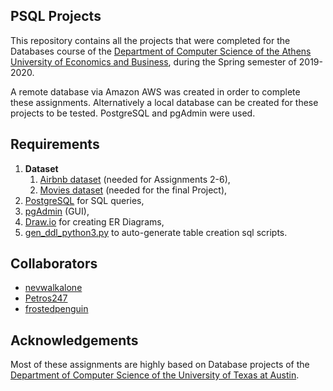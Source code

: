 ## PSQL Projects
This repository contains all the projects that were completed for the Databases course of the [Department of Computer Science of the Athens University of Economics and Business](https://www.dept.aueb.gr/el/cs), during the Spring semester of 2019-2020.

A remote database via Amazon AWS was created in order to complete these assignments. Alternatively a local database can be created for these projects to be 
tested. PostgreSQL and pgAdmin were used.


## Requirements

1. **Dataset**
   1. [Αirbnb dataset](https://drive.google.com/file/d/1omHRHh8IGSaRKydFO9qPfaZWtmtCLYSt/view?usp=sharing) (needed for Αssignments 2-6),
   2. [Μovies dataset](https://drive.google.com/file/d/176rM0053_QqeTlTuFgtcq4mm-gyiZlha/view?usp=sharing) (needed for the final Project),
2. [PostgreSQL](https://www.postgresql.org/) for SQL queries,
3. [pgAdmin](https://www.pgadmin.org/) (GUI),
4. [Draw.io](https://draw-io.en.softonic.com/download) for creating ER Diagrams,
5. [gen_ddl_python3.py](https://drive.google.com/file/d/1mVgOWewHsTfu_sQSau208Hb6pmsglOsN/view?usp=sharing) to auto-generate table creation sql scripts.

## Collaborators
* [nevwalkalone](https://github.com/nevwalkalone)
* [Petros247](https://github.com/Petros247)
* [frostedpenguin](https://github.com/frostedpenguin)

## Acknowledgements
Most of these assignments are highly based on Database projects of the [Department of Computer Science of the University of Texas at Austin](https://www.cs.utexas.edu/).
